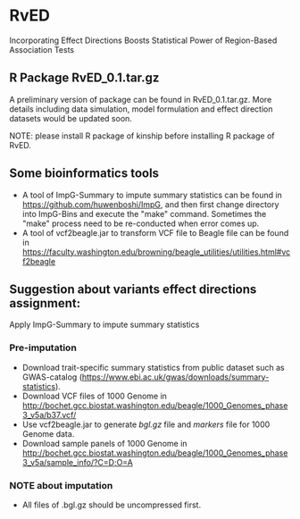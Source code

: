 # RvED
Incorporating Effect Directions Boosts Statistical Power  of Region-Based Association Tests

## R Package RvED_0.1.tar.gz
A preliminary version of package can be found in RvED_0.1.tar.gz. More details including data simulation, model formulation and effect direction datasets would be updated soon. 

NOTE: please install R package of kinship before installing R package of RvED.

## Some bioinformatics tools 
- A tool of ImpG-Summary to impute summary statistics can be found in https://github.com/huwenboshi/ImpG, and then first change directory into ImpG-Bins and execute the "make" command. Sometimes the "make" process need to be re-conducted when error comes up.
- A tool of vcf2beagle.jar to transform VCF file to Beagle file can be found in  https://faculty.washington.edu/browning/beagle_utilities/utilities.html#vcf2beagle


## Suggestion about variants effect directions assignment:
Apply ImpG-Summary to impute summary statistics
### Pre-imputation 
- Download trait-specific summary statistics from public dataset such as GWAS-catalog (https://www.ebi.ac.uk/gwas/downloads/summary-statistics).
- Download VCF files of 1000 Genome in http://bochet.gcc.biostat.washington.edu/beagle/1000_Genomes_phase3_v5a/b37.vcf/
- Use vcf2beagle.jar to generate *bgl.gz* file and *markers* file for 1000 Genome data.
- Download sample panels of 1000 Genome in http://bochet.gcc.biostat.washington.edu/beagle/1000_Genomes_phase3_v5a/sample_info/?C=D;O=A
### NOTE about imputation
- All files of .bgl.gz should be uncompressed first.

